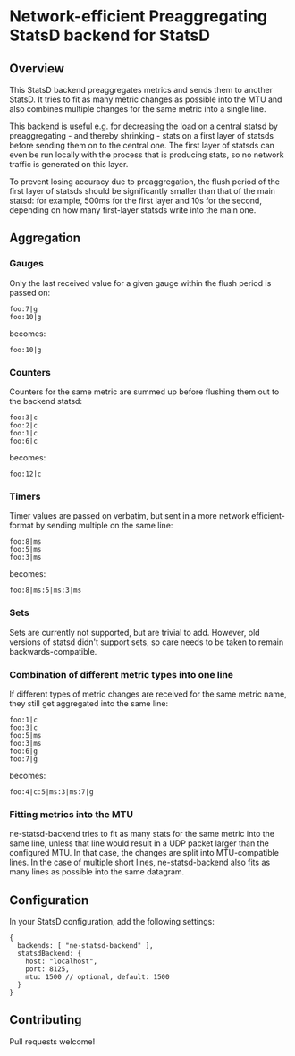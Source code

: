 # Network-efficient Preaggregating StatsD backend for StatsD

## Overview
This StatsD backend preaggregates metrics and sends them to another StatsD. It
tries to fit as many metric changes as possible into the MTU and also combines
multiple changes for the same metric into a single line.

This backend is useful e.g. for decreasing the load on a central statsd by
preaggregating - and thereby shrinking - stats on a first layer of statsds
before sending them on to the central one. The first layer of statsds can even
be run locally with the process that is producing stats, so no network traffic
is generated on this layer.

To prevent losing accuracy due to preaggregation, the flush period of the first
layer of statsds should be significantly smaller than that of the main statsd:
for example, 500ms for the first layer and 10s for the second, depending on how
many first-layer statsds write into the main one.

## Aggregation
### Gauges
Only the last received value for a given gauge within the flush period is
passed on:

```
foo:7|g
foo:10|g
```

becomes:

```
foo:10|g
```

### Counters
Counters for the same metric are summed up before flushing them out to the
backend statsd:

```
foo:3|c
foo:2|c
foo:1|c
foo:6|c
```

becomes:

```
foo:12|c
```

### Timers
Timer values are passed on verbatim, but sent in a more network
efficient-format by sending multiple on the same line:

```
foo:8|ms
foo:5|ms
foo:3|ms
```

becomes:

```
foo:8|ms:5|ms:3|ms
```

### Sets
Sets are currently not supported, but are trivial to add. However, old versions
of statsd didn't support sets, so care needs to be taken to remain
backwards-compatible.

### Combination of different metric types into one line
If different types of metric changes are received for the same metric name,
they still get aggregated into the same line:

```
foo:1|c
foo:3|c
foo:5|ms
foo:3|ms
foo:6|g
foo:7|g
```

becomes:

```
foo:4|c:5|ms:3|ms:7|g
```

### Fitting metrics into the MTU
ne-statsd-backend tries to fit as many stats for the same metric into the same
line, unless that line would result in a UDP packet larger than the configured
MTU. In that case, the changes are split into MTU-compatible lines. In the case
of multiple short lines, ne-statsd-backend also fits as many lines as possible
into the same datagram.

## Configuration
In your StatsD configuration, add the following settings:
```
{
  backends: [ "ne-statsd-backend" ],
  statsdBackend: {
    host: "localhost",
    port: 8125,
    mtu: 1500 // optional, default: 1500
  }
}
```

## Contributing
Pull requests welcome!
